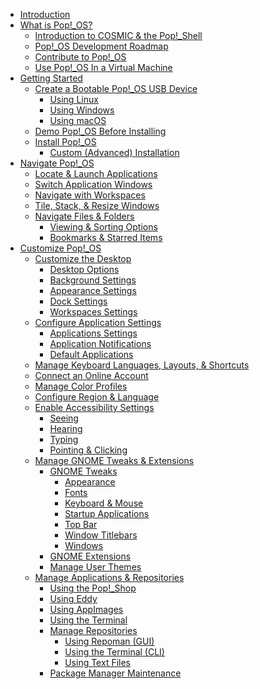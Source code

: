 - [Introduction](README.md)
- [What is Pop!_OS?]()
    - [Introduction to COSMIC & the Pop!\_Shell]()
    - [Pop!_OS Development Roadmap]()
    - [Contribute to Pop!_OS]()
    - [Use Pop!_OS In a Virtual Machine]()
- [Getting Started](getting-started/getting-started.md)
    - [Create a Bootable Pop!_OS USB Device](getting-started/create-bootable-media/create-bootable-usb.md)
        - [Using Linux](getting-started/create-bootable-media/bootable-usb-using-linux.md)
        - [Using Windows](getting-started/create-bootable-media/bootable-usb-using-windows.md)
        - [Using macOS](getting-started/create-bootable-media/bootable-usb-using-macos.md)
    - [Demo Pop!_OS Before Installing]()
    - [Install Pop!\_OS](getting-started/installation/installation.md)
        - [Custom (Advanced) Installation]()
- [Navigate Pop!_OS](navigate-pop/navigate-pop.md)
    - [Locate & Launch Applications](navigate-pop/launching-applications.md)
    - [Switch Application Windows](navigate-pop/switching-apps.md)
    - [Navigate with Workspaces](navigate-pop/using-workspaces.md)
    - [Tile, Stack, & Resize Windows](navigate-pop/tiling-stacking-windows.md)
    - [Navigate Files & Folders](navigate-pop/navigate-files-folders.md)
        - [Viewing & Sorting Options](navigate-pop/viewing-sorting-options.md)
        - [Bookmarks & Starred Items](navigate-pop/bookmarks-starred-items.md)
- [Customize Pop!\_OS](customize-pop/customize-pop.md)
    - [Customize the Desktop](customize-pop/customize-desktop.md)
        - [Desktop Options](customize-pop/desktop-options.md)
        - [Background Settings](customize-pop/background-settings.md)
        - [Appearance Settings](customize-pop/appearance-settings.md)
        - [Dock Settings](customize-pop/dock-settings.md)
        - [Workspaces Settings](customize-pop/workspace-settings.md)
    - [Configure Application Settings](customize-pop/application-settings.md)
        - [Applications Settings](customize-pop/applications-menu.md)
        - [Application Notifications](customize-pop/application-notifications.md)
        - [Default Applications](customize-pop/default-applications.md)
    - [Manage Keyboard Languages, Layouts, & Shortcuts](customize-pop/keyboard-settings.md)
    - [Connect an Online Account](customize-pop/online-accounts.md)
    - [Manage Color Profiles](customize-pop/color-profiles.md)
    - [Configure Region & Language](customize-pop/region-language.md)
    - [Enable Accessibility Settings](customize-pop/accessibility-settings.md)
        - [Seeing](customize-pop/accessibility-seeing.md)
        - [Hearing](customize-pop/accessibility-hearing.md)
        - [Typing](customize-pop/accessibility-typing.md)
        - [Pointing & Clicking](customize-pop/pointing-clicking.md)
    - [Manage GNOME Tweaks & Extensions](customize-pop/gnome-tweaks-extensions/gnome-tweaks-extensions.md)
        - [GNOME Tweaks](customize-pop/gnome-tweaks-extensions/gnome-tweaks.md)
            - [Appearance](customize-pop/gnome-tweaks-extensions/gnome-tweaks-appearance.md)
            - [Fonts](customize-pop/gnome-tweaks-extensions/gnome-tweaks-fonts.md)
            - [Keyboard & Mouse](customize-pop/gnome-tweaks-extensions/gnome-tweaks-keyboard-mouse.md)
            - [Startup Applications](customize-pop/gnome-tweaks-extensions/gnome-tweaks-startup-applications.md)
            - [Top Bar](customize-pop/gnome-tweaks-extensions/gnome-tweaks-topbar.md)
            - [Window Titlebars](customize-pop/gnome-tweaks-extensions/gnome-tweaks-window-titlebars.md)
            - [Windows](customize-pop/gnome-tweaks-extensions/gnome-tweaks-windows.md)
        - [GNOME Extensions](customize-pop/gnome-tweaks-extensions/gnome-extensions.md)
        - [Manage User Themes](customize-pop/gnome-tweaks-extensions/user-themes.md)
    - [Manage Applications & Repositories](manage-apps/managing-applications.md)
        - [Using the Pop!\_Shop](manage-apps/using-pop-shop.md)
        - [Using Eddy](manage-apps/using-eddy.md)
        - [Using AppImages](manage-apps/using-appimages.md)
        - [Using the Terminal](manage-apps/using-terminal.md)
        - [Manage Repositories](manage-apps/manage-repos.md)
            - [Using Repoman (GUI)](manage-apps/manage-repos-repoman.md)
            - [Using the Terminal (CLI)](manage-apps/manage-repos-terminal.md)
            - [Using Text Files](manage-apps/manage-repos-manually.md)
        - [Package Manager Maintenance](manage-apps/fix-packages.md)